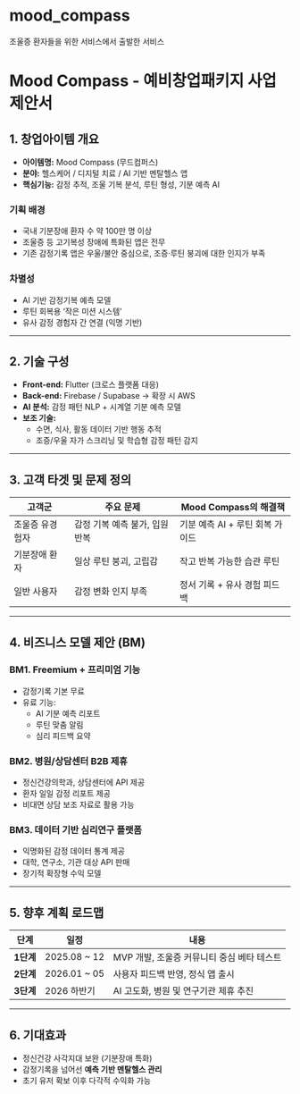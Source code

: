 # mood_compass
조울증 환자들을 위한 서비스에서 출발한 서비스


# Mood Compass - 예비창업패키지 사업 제안서

## 1. 창업아이템 개요

- **아이템명:** Mood Compass (무드컴퍼스)
- **분야:** 헬스케어 / 디지털 치료 / AI 기반 멘탈헬스 앱
- **핵심기능:** 감정 추적, 조울 기복 분석, 루틴 형성, 기분 예측 AI

### 기획 배경

- 국내 기분장애 환자 수 약 100만 명 이상
- 조울증 등 고기복성 장애에 특화된 앱은 전무
- 기존 감정기록 앱은 우울/불안 중심으로, 조증·루틴 붕괴에 대한 인지가 부족

### 차별성

- AI 기반 감정기복 예측 모델
- 루틴 회복용 ‘작은 미션 시스템’
- 유사 감정 경험자 간 연결 (익명 기반)

---

## 2. 기술 구성

- **Front-end:** Flutter (크로스 플랫폼 대응)
- **Back-end:** Firebase / Supabase → 확장 시 AWS
- **AI 분석:** 감정 패턴 NLP + 시계열 기분 예측 모델
- **보조 기술:**
  - 수면, 식사, 활동 데이터 기반 행동 추적
  - 조증/우울 자가 스크리닝 및 학습형 감정 패턴 감지

---

## 3. 고객 타겟 및 문제 정의

| 고객군 | 주요 문제 | Mood Compass의 해결책 |
|--------|-----------|------------------------|
| 조울증 유경험자 | 감정 기복 예측 불가, 입원 반복 | 기분 예측 AI + 루틴 회복 가이드 |
| 기분장애 환자 | 일상 루틴 붕괴, 고립감 | 작고 반복 가능한 습관 루틴 |
| 일반 사용자 | 감정 변화 인지 부족 | 정서 기록 + 유사 경험 피드백 |

---

## 4. 비즈니스 모델 제안 (BM)

### BM1. Freemium + 프리미엄 기능
- 감정기록 기본 무료
- 유료 기능:
  - AI 기분 예측 리포트
  - 루틴 맞춤 알림
  - 심리 피드백 요약

### BM2. 병원/상담센터 B2B 제휴
- 정신건강의학과, 상담센터에 API 제공
- 환자 일일 감정 리포트 제공
- 비대면 상담 보조 자료로 활용 가능

### BM3. 데이터 기반 심리연구 플랫폼
- 익명화된 감정 데이터 통계 제공
- 대학, 연구소, 기관 대상 API 판매
- 장기적 확장형 수익 모델

---

## 5. 향후 계획 로드맵

| 단계 | 일정 | 내용 |
|------|------|------|
| **1단계** | 2025.08 ~ 12 | MVP 개발, 조울증 커뮤니티 중심 베타 테스트 |
| **2단계** | 2026.01 ~ 05 | 사용자 피드백 반영, 정식 앱 출시 |
| **3단계** | 2026 하반기 | AI 고도화, 병원 및 연구기관 제휴 추진 |

---

## 6. 기대효과

- 정신건강 사각지대 보완 (기분장애 특화)
- 감정기록을 넘어선 **예측 기반 멘탈헬스 관리**
- 초기 유저 확보 이후 다각적 수익화 가능


